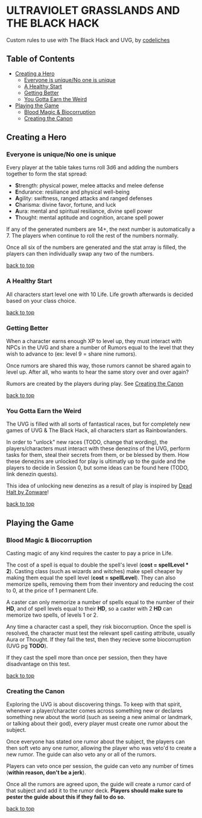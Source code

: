# ULTRAVIOLET GRASSLANDS AND THE BLACK HACK
Custom rules to use with The Black Hack and UVG, by [codeliches](https://www.twitter.com/codeliches)

## Table of Contents
- [Creating a Hero](#creating-a-hero)
  - [Everyone is unique/No one is unique](#everyone-is-unique/no-one-is-unique)
  - [A Healthy Start](#a-healthy-start)
  - [Getting Better](#getting-better)
  - [You Gotta Earn the Weird](#you-gotta-earn-the-weird)
- [Playing the Game](#playing-the-game)
  - [Blood Magic & Biocorruption](#blood-magic-&-biocorruption)
  - [Creating the Canon](#creating-the-canon)

## Creating a Hero
### Everyone is unique/No one is unique
Every player at the table takes turns roll 3d6 and adding the numbers together to form the stat spread:
* **S**trength: physical power, melee attacks and melee defense
* **E**ndurance: resiliance and physical well-being
* **A**gility: swiftness, ranged attacks and ranged defenses
* **C**harisma: divine favor, fortune, and luck
* **A**ura: mental and spiritual resiliance, divine spell power
* **T**hought: mental aptitude and cognition, arcane spell power

If any of the generated numbers are 14+, the next number is automatically a 7. The players when continue to roll the rest of the numbers normally.

Once all six of the numbers are generated and the stat array is filled, the players can then individually swap any two of the numbers.

[back to top](#table-of-contents)

### A Healthy Start
All characters start level one with 10 Life. Life growth afterwards is decided based on your class choice.

[back to top](#table-of-contents)

### Getting Better
When a character earns enough XP to level up, they must interact with NPCs in the UVG and share a number of Rumors equal to the level that they wish to advance to (ex: level 9 = share nine rumors).

Once rumors are shared this way, those rumors cannot be shared again to level up. After all, who wants to hear the same story over and over again?

Rumors are created by the players during play. See [Creating the Canon](#creating-the-canon)

[back to top](#table-of-contents)

### You Gotta Earn the Weird
The UVG is filled with all sorts of fantastical races, but for completely new games of UVG & The Black Hack, all characters start as Rainbowlanders.

In order to "unlock" new races (TODO, change that wording), the players/characters must interact with these denezins of the UVG, perform tasks for them, steal their secrets from them, or be blessed by them. How these denezins are unlocked for play is ultimatly up to the guide and the players to decide in Session 0, but some ideas can be found here (TODO, link denezin quests).

This idea of unlocking new denezins as a result of play is inspired by [Dead Halt by Zonware](https://zonware.itch.io/deadhalt)!

[back to top](#table-of-contents)


## Playing the Game
### Blood Magic & Biocorruption
Casting magic of any kind requires the caster to pay a price in Life.

The cost of a spell is equal to double the spell's level (**cost = spellLevel * 2**).
Casting class (such as wizards and witches) make spell cheaper by making them equal the spell level (**cost = spellLevel**). They can also memorize spells, removing them from their inventory and reducing the cost to 0, at the price of 1 permanent Life.

A caster can only memorize a number of spells equal to the number of their **HD**, and of spell levels equal to their **HD**, so a caster with 2 **HD** can memorize two spells, of levels 1 or 2.

Any time a character cast a spell, they risk biocorruption. Once the spell is resolved, the character must test the relevant spell casting attribute, usually Aura or Thought. If they fail the test, then they recieve some biocorruption (UVG pg **TODO**).

If they cast the spell more than once per session, then they have disadvantage on this test.

[back to top](#table-of-contents)


### Creating the Canon
Exploring the UVG is about discovering things. To keep with that spirit, whenever a player/character comes across something new or declares something new about the world (such as seeing a new animal or landmark, or talking about their god), every player must create one rumor about the subject.

Once everyone has stated one rumor about the subject, the players can then soft veto any one rumor, allowing the player who was veto'd to create a new rumor. The guide can also veto any or all of the rumors.

Players can veto once per session, the guide can veto any number of times (**within reason, don't be a jerk**).

Once all the rumors are agreed upon, the guide will create a rumor card of that subject and add it to the rumor deck. **Players should make sure to pester the guide about this if they fail to do so.**


[back to top](#table-of-contents)
